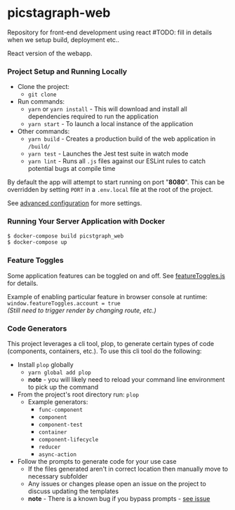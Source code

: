 # picstagraph-web
Repository for front-end development using react
#TODO: fill in details when we setup build, deployment etc..

React version of the webapp.

### Project Setup and Running Locally
- Clone the project:
  - `git clone `
- Run commands:
  - `yarn` or `yarn install` - This will download and install all dependencies required to run the application
  - `yarn start` - To launch a local instance of the application
- Other commands:
  - `yarn build` - Creates a production build of the web application in `/build/`
  - `yarn test` - Launches the Jest test suite in watch mode
  - `yarn lint` - Runs all `.js` files against our ESLint rules to catch potential bugs at compile time

By default the app will attempt to start running on port "**8080**". This can be overridden by setting `PORT` in a `.env.local` file at the root of the project.

See [advanced configuration](https://github.com/facebookincubator/create-react-app/blob/ed5c48c81b2139b4414810e1efe917e04c96ee8d/packages/react-scripts/template/README.md#advanced-configuration) for more settings.

### Running Your Server Application with Docker

```bash
$ docker-compose build picstgraph_web
$ docker-compose up
```

### Feature Toggles

Some application features can be toggled on and off. See [featureToggles.js](src/featureToggles.js) for details.

Example of enabling particular feature in browser console at runtime:  
`window.featureToggles.account = true`  
_(Still need to trigger render by changing route, etc.)_

### Code Generators
This project leverages a cli tool, plop, to generate certain types of code (components, containers, etc.).
To use this cli tool do the following:
- Install `plop` globally
  - `yarn global add plop`
  - **note** - you will likely need to reload your command line environment to pick up the command
- From the project's root directory run: `plop`
  - Example generators:
    - `func-component`
    - `component`
    - `component-test`
    - `container`
    - `component-lifecycle`
    - `reducer`
    - `async-action`
- Follow the prompts to generate code for your use case
  - If the files generated aren't in correct location then manually move to necessary subfolder
  - Any issues or changes please open an issue on the project to discuss updating the templates
  - **note** - There is a known bug if you bypass prompts - [see issue](https://github.com/amwmedia/node-plop/issues/54)
